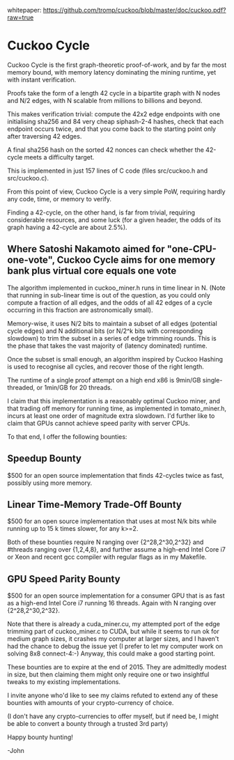 whitepaper: https://github.com/tromp/cuckoo/blob/master/doc/cuckoo.pdf?raw=true

Cuckoo Cycle
============

Cuckoo Cycle is the first graph-theoretic proof-of-work,
and by far the most memory bound, with memory latency
dominating the mining runtime, yet with instant verification.

Proofs take the form of a length 42 cycle in a bipartite graph
with N nodes and N/2 edges, with N scalable from millions to billions and beyond.

This makes verification trivial: compute the 42x2 edge endpoints
with one initialising sha256 and 84 very cheap siphash-2-4 hashes,
check that each endpoint occurs twice, and that you come back to the
starting point only after traversing 42 edges.

A final sha256 hash on the sorted 42 nonces can check whether the 42-cycle meets a difficulty target.

This is implemented in just 157 lines of C code (files src/cuckoo.h and src/cuckoo.c).

From this point of view, Cuckoo Cycle is a very simple PoW,
requiring hardly any code, time, or memory to verify.

Finding a 42-cycle, on the other hand, is far from trivial,
requiring considerable resources, and some luck
(for a given header, the odds of its graph having a 42-cycle are about 2.5%).

Where Satoshi Nakamoto aimed for "one-CPU-one-vote", Cuckoo Cycle aims for
one memory bank plus virtual core equals one vote
-------------------------------------------------

The algorithm implemented in cuckoo_miner.h runs in time linear in N.
(Note that running in sub-linear time is out of the question, as you could
only compute a fraction of all edges, and the odds of all 42 edges of a cycle
occurring in this fraction are astronomically small).

Memory-wise, it uses N/2 bits to maintain a subset of all edges (potential cycle edges)
and N additional bits (or N/2^k bits with corresponding slowdown)
to trim the subset in a series of edge trimming rounds.
This is the phase that takes the vast majority of (latency dominated) runtime.

Once the subset is small enough, an algorithm inspired by Cuckoo Hashing
is used to recognise all cycles, and recover those of the right length.

The runtime of a single proof attempt on a high end x86 is 9min/GB single-threaded, or 1min/GB for 20 threads.

I claim that this implementation is a reasonably optimal Cuckoo miner,
and that trading off memory for running time, as implemented in tomato_miner.h,
incurs at least one order of magnitude extra slowdown.
I'd further like to claim that GPUs cannot achieve speed parity with server CPUs.

To that end, I offer the following bounties:

Speedup Bounty
--------------
$500 for an open source implementation that finds 42-cycles twice as fast, possibly using more memory.

Linear Time-Memory Trade-Off Bounty
-----------------------------------
$500 for an open source implementation that uses at most N/k bits while running up to 15 k times slower,
for any k>=2.

Both of these bounties require N ranging over {2^28,2^30,2^32} and #threads ranging over {1,2,4,8},
and further assume a high-end Intel Core i7 or Xeon and recent gcc compiler with regular flags as in my Makefile.

GPU Speed Parity Bounty
-----------------------
$500 for an open source implementation for a consumer GPU
that is as fast as a high-end Intel Core i7 running 16 threads.
Again with N ranging over {2^28,2^30,2^32}.

Note that there is already a cuda_miner.cu, my attempted port of the edge trimming part
of cuckoo_miner.c to CUDA, but while it seems to run ok for medium graph sizes,
it crashes my computer at larger sizes, and I haven't had the chance to debug the issue yet
(I prefer to let my computer work on solving 8x8 connect-4:-)
Anyway, this could make a good starting point.

These bounties are to expire at the end of 2015. They are admittedly modest in size, but then
claiming them might only require one or two insightful tweaks to my existing implementations.

I invite anyone who'd like to see my claims refuted to extend any of these bounties
with amounts of your crypto-currency of choice.

(I don't have any crypto-currencies to offer myself, but if need be, I might be able to convert
a bounty through a trusted 3rd party)

Happy bounty hunting!

-John
